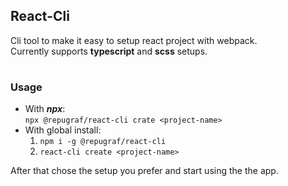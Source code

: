 ## React-Cli
Cli tool to make it easy to setup react project with webpack.  
Currently supports **typescript** and **scss** setups.
#
### Usage
 * With ***npx***:  
  ```npx @repugraf/react-cli crate <project-name>```
 * With global install:  
    1. ```npm i -g @repugraf/react-cli```  
    2. ```react-cli create <project-name>```  

After that chose the setup you prefer and start using the the app.